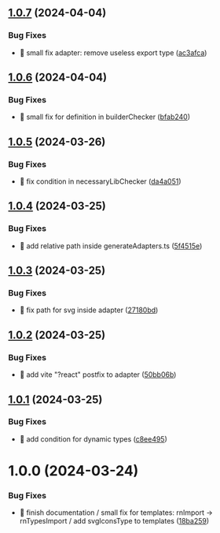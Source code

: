 ## [1.0.7](https://github.com/VictorPulzz/gensvgc/compare/v1.0.6...v1.0.7) (2024-04-04)


### Bug Fixes

* 🐛 small fix adapter: remove useless export type ([ac3afca](https://github.com/VictorPulzz/gensvgc/commit/ac3afca80f1dd7afe203e8211d3aa4c027b732ec))

## [1.0.6](https://github.com/VictorPulzz/gensvgc/compare/v1.0.5...v1.0.6) (2024-04-04)


### Bug Fixes

* 🐛 small fix for definition in builderChecker ([bfab240](https://github.com/VictorPulzz/gensvgc/commit/bfab240af95f2cafb10a2abe58eea4e1ad10bd60))

## [1.0.5](https://github.com/VictorPulzz/gensvgc/compare/v1.0.4...v1.0.5) (2024-03-26)


### Bug Fixes

* 🐛 fix condition in necessaryLibChecker ([da4a051](https://github.com/VictorPulzz/gensvgc/commit/da4a051c80de9a9b26ce1f4309c3d6990739c6af))

## [1.0.4](https://github.com/VictorPulzz/gensvgc/compare/v1.0.3...v1.0.4) (2024-03-25)


### Bug Fixes

* 🐛 add relative path inside generateAdapters.ts ([5f4515e](https://github.com/VictorPulzz/gensvgc/commit/5f4515e362c6f58c0df7a3468ab58b288998bae5))

## [1.0.3](https://github.com/VictorPulzz/gensvgc/compare/v1.0.2...v1.0.3) (2024-03-25)


### Bug Fixes

* 🐛 fix path for svg inside adapter ([27180bd](https://github.com/VictorPulzz/gensvgc/commit/27180bdf7fe90f4200f7a9a4d8578f6e2e74f286))

## [1.0.2](https://github.com/VictorPulzz/gensvgc/compare/v1.0.1...v1.0.2) (2024-03-25)


### Bug Fixes

* 🐛 add vite "?react" postfix to adapter ([50bb06b](https://github.com/VictorPulzz/gensvgc/commit/50bb06ba75e7793a71d9722840db02ebfdd7fbd8))

## [1.0.1](https://github.com/VictorPulzz/gensvgc/compare/v1.0.0...v1.0.1) (2024-03-25)


### Bug Fixes

* 🐛 add condition for dynamic types ([c8ee495](https://github.com/VictorPulzz/gensvgc/commit/c8ee495100710061ffe240d9cdd02d3b094c25e1))

# 1.0.0 (2024-03-24)


### Bug Fixes

* 🐛 finish documentation / small fix for templates: rnImport -> rnTypesImport / add svgIconsType to templates ([18ba259](https://github.com/VictorPulzz/gensvgc/commit/18ba259f5db0172ee51a3753089bbab1e469e6fc))
